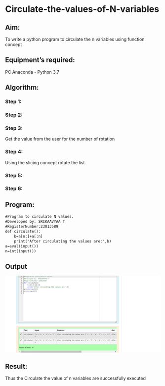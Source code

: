 # Circulate-the-values-of-N-variables
## Aim:
To write a python program to circulate the n variables using function concept
## Equipment’s required:
PC
Anaconda - Python 3.7
## Algorithm: 
### Step 1: 
### Step 2: 
### Step 3: 
Get the value from the user for the number of rotation
### Step 4: 
Using the slicing concept rotate the list

### Step 5: 
### Step 6: 
## Program:
```
#Program to circulate N values.
#Developed by: SRIKAAVYAA T
#RegisterNumber:23013589
def circulate():
    b=a[n:]+a[:n]
    print("After circulating the values are:",b)
a=eval(input())
n=int(input())

```

## Output
![output](output.png)

## Result:
Thus the Circulate the value of n variables are successfully executed